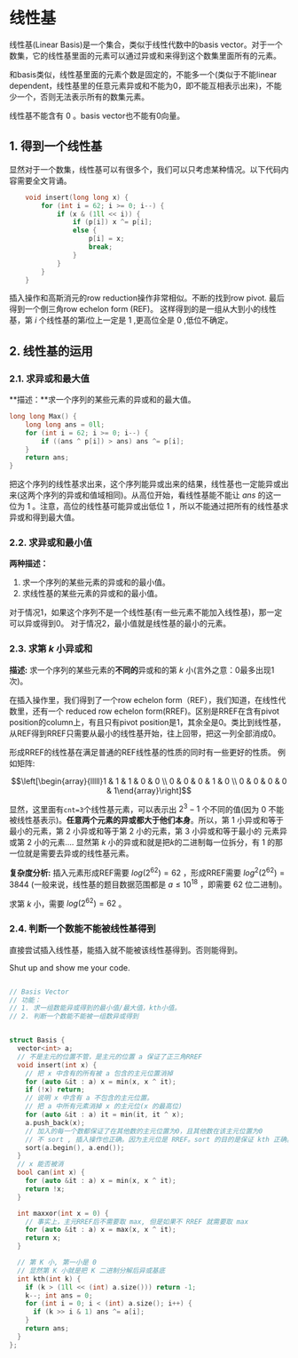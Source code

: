 # 线性基
线性基(Linear Basis)是一个集合，类似于线性代数中的basis vector。对于一个数集，它的线性基里面的元素可以通过异或和来得到这个数集里面所有的元素。

和basis类似，线性基里面的元素个数是固定的，不能多一个(类似于不能linear dependent，线性基里的任意元素异或和不能为0，即不能互相表示出来)，不能少一个，否则无法表示所有的数集元素。

线性基不能含有 $0$ 。basis vector也不能有$0$向量。
## 1. 得到一个线性基
显然对于一个数集，线性基可以有很多个，我们可以只考虑某种情况。以下代码内容需要全文背诵。

```cpp
    void insert(long long x) {
        for (int i = 62; i >= 0; i--) {
            if (x & (1ll << i)) {
                if (p[i]) x ^= p[i];
                else {
                    p[i] = x;
                    break;
                }
            }
        }
    }
```

插入操作和高斯消元的row reduction操作非常相似。不断的找到row pivot. 最后得到一个倒三角row echelon form (REF)。
这样得到的是一组从大到小的线性基，第 $i$ 个线性基的第$i$位上一定是 $1$ ,更高位全是 $0$ ,低位不确定。

## 2. 线性基的运用
### 2.1. 求异或和最大值
**描述：**求一个序列的某些元素的异或和的最大值。

```cpp
long long Max() {
    long long ans = 0ll;
    for (int i = 62; i >= 0; i--) {
        if ((ans ^ p[i]) > ans) ans ^= p[i];
    }
    return ans;
}
```

把这个序列的线性基求出来，这个序列能异或出来的结果，线性基也一定能异或出来(这两个序列的异或和值域相同)。从高位开始，看线性基能不能让 $ans$ 的这一位为 $1$ 。注意，高位的线性基可能异或出低位 $1$ ，所以不能通过把所有的线性基求异或和得到最大值。

### 2.2. 求异或和最小值
**两种描述：**
1. 求一个序列的某些元素的异或和的最小值。
2. 求线性基的某些元素的异或和的最小值。

对于情况1，如果这个序列不是一个线性基(有一些元素不能加入线性基)，那一定可以异或得到0。
对于情况2，最小值就是线性基的最小的元素。

### 2.3. 求第 $k$ 小异或和
**描述:** 求一个序列的某些元素的**不同的**异或和的第 $k$ 小(言外之意：0最多出现1次)。

在插入操作里，我们得到了一个row echelon form（REF），我们知道，在线性代数里，还有一个 reduced row echelon form(RREF)。区别是RREF在含有pivot position的column上，有且只有pivot position是1，其余全是0。类比到线性基，从REF得到RREF只需要从最小的线性基开始，往上回带，把这一列全部消成0。

形成RREF的线性基在满足普通的REF线性基的性质的同时有一些更好的性质。
例如矩阵:

$$\left[\begin{array}{lllll}1 & 1 & 1 & 0 & 0 \\ 0 & 0 & 0 & 1 & 0 \\ 0 & 0 & 0 & 0 & 1\end{array}\right]$$

显然，这里面有`cnt=3`个线性基元素，可以表示出 $2^{3} - 1$ 个不同的值(因为 $0$ 不能被线性基表示)。**任意两个元素的异或都大于他们本身**。所以，第 $1$ 小异或和等于最小的元素，第 $2$ 小异或和等于第 $2$ 小的元素，第 $3$ 小异或和等于最小的
元素异或第 $2$ 小的元素....
显然第 $k$ 小的异或和就是把$k$的二进制每一位拆分，有 $1$ 的那一位就是需要去异或的线性基元素。

**复杂度分析:**
插入元素形成REF需要 $log(2^{62})=62$ ，形成RREF需要 $log^{2}(2^{62})=3844$ (一般来说，线性基的题目数据范围都是 $a \leq 10^{18}$ ，即需要 $62$ 位二进制)。

求第 $k$ 小，需要 $log(2 ^ {62}) = 62$ 。


### 2.4. 判断一个数能不能被线性基得到
直接尝试插入线性基，能插入就不能被该线性基得到。否则能得到。


Shut up and show me your code.

```cpp

// Basis Vector
// 功能：
// 1. 求一组数能异或得到的最小值/最大值，kth小值。  
// 2. 判断一个数能不能被一组数异或得到


struct Basis {
  vector<int> a; 
  // 不是主元的位置不管，是主元的位置 a 保证了正三角RREF
  void insert(int x) {
    // 把 x 中含有的所有被 a 包含的主元位置消掉
    for (auto &it : a) x = min(x, x ^ it);
    if (!x) return;
    // 说明 x 中含有 a 不包含的主元位置。
    // 把 a 中所有元素消掉 x 的主元位(x 的最高位)
    for (auto &it : a) it = min(it, it ^ x);
    a.push_back(x);
    // 加入的每一个数都保证了在其他数的主元位置为0，且其他数在该主元位置为0
    // 不 sort , 插入操作也正确。因为主元位是 RREF。sort 的目的是保证 kth 正确。
    sort(a.begin(), a.end());
  }
  // x 能否被消
  bool can(int x) {
    for (auto &it : a) x = min(x, x ^ it); 
    return !x;
  }

  int maxxor(int x = 0) {
    // 事实上，主元RREF后不需要取 max, 但是如果不 RREF 就需要取 max
    for (auto &it : a) x = max(x, x ^ it);
    return x;
  }

  // 第 K 小, 第一小是 0    
  // 显然第 K 小就是把 K 二进制分解后异或基底
  int kth(int k) {
    if (k > (1ll << (int) a.size())) return -1; 
    k--; int ans = 0;
    for (int i = 0; i < (int) a.size(); i++) {
      if (k >> i & 1) ans ^= a[i];
    }
    return ans;
  }
};
```




